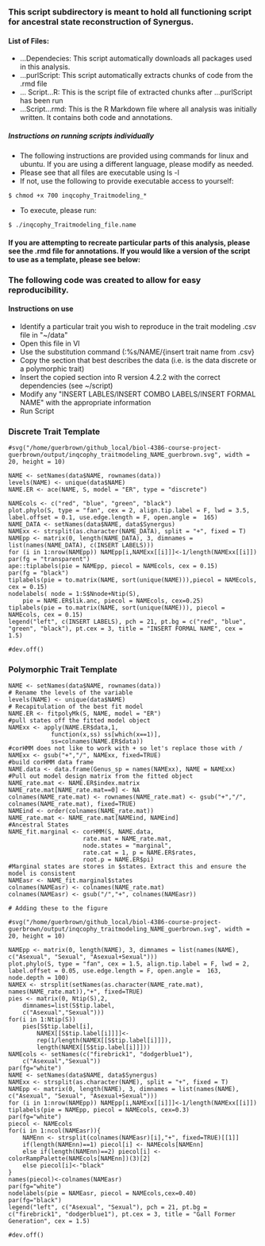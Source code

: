 ### This script subdirectory is meant to hold all functioning script for ancestral state reconstruction of Synergus.

#### List of Files:
- ...Dependecies: This script automatically downloads all packages used in this analysis. 
- ...purlScript: This script automatically extracts chunks of code from the .rmd file
- ... Script...R: This is the script file of extracted chunks after ...purlScript has been run
- ...Script...rmd: This is the R Markdown file where all analysis was initially written. It contains both code and annotations. 

##### Instructions on running scripts individually
- The following instructions are provided using commands for linux and ubuntu. If you are using a different language, please modify as needed.
- Please see that all files are executable using ls -l
- If not, use the following to provide executable access to yourself:
```
$ chmod +x 700 inqcophy_Traitmodeling_*
```
- To execute, please run:
```
$ ./inqcophy_Traitmodeling_file.name
```

#### If you are attempting to recreate particular parts of this analysis, please see the .rmd file for annotations. If you would like a version of the script to use as a template, please see below:

### The following code was created to allow for easy reproducibility. 
#### Instructions on use
- Identify a particular trait you wish to reproduce in the trait modeling .csv file in "~/data"
- Open this file in VI
- Use the substitution command (:%s/NAME/{insert trait name from .csv}
- Copy the section that best describes the data (i.e. is the data discrete or a polymorphic trait)
- Insert the copied section into R version 4.2.2 with the correct dependencies (see ~/script)
- Modify any "INSERT LABLES/INSERT COMBO LABELS/INSERT FORMAL NAME" with the appropriate information
- Run Script

### Discrete Trait Template

```{r NAME DISCRETE, fig.height=10, fig.width=20, fig.align='center'}
#svg("/home/guerbrown/github_local/biol-4386-course-project-guerbrown/output/inqcophy_traitmodeling_NAME_guerbrown.svg", width = 20, height = 10)

NAME <- setNames(data$NAME, rownames(data))
levels(NAME) <- unique(data$NAME)
NAME.ER <- ace(NAME, S, model = "ER", type = "discrete")

NAMEcols <- c("red", "blue", "green", "black")
plot.phylo(S, type = "fan", cex = 2, align.tip.label = F, lwd = 3.5, label.offset = 0.1, use.edge.length = F, open.angle =  165)
NAME_DATA <- setNames(data$NAME, data$Synergus)
NAMExx <- strsplit(as.character(NAME_DATA), split = "+", fixed = T)
NAMEpp <- matrix(0, length(NAME_DATA), 3, dimnames = list(names(NAME_DATA), c(INSERT LABELS)))
for (i in 1:nrow(NAMEpp)) NAMEpp[i,NAMExx[[i]]]<-1/length(NAMExx[[i]])
par(fg = "transparent")
ape::tiplabels(pie = NAMEpp, piecol = NAMEcols, cex = 0.15)
par(fg = "black")
tiplabels(pie = to.matrix(NAME, sort(unique(NAME))),piecol = NAMEcols, cex = 0.15)
nodelabels( node = 1:S$Nnode+Ntip(S),
    pie = NAME.ER$lik.anc, piecol = NAMEcols, cex=0.25)
tiplabels(pie = to.matrix(NAME, sort(unique(NAME))), piecol = NAMEcols, cex = 0.15)
legend("left", c(INSERT LABELS), pch = 21, pt.bg = c("red", "blue", "green", "black"), pt.cex = 3, title = "INSERT FORMAL NAME", cex = 1.5)

#dev.off()
```

### Polymorphic Trait Template

```{r NAME POLYMORPHIC, fig.height=10, fig.width=20, fig.align='center'}
NAME <- setNames(data$NAME, rownames(data))
# Rename the levels of the variable 
levels(NAME) <- unique(data$NAME)
# Recapitulation of the best fit model
NAME.ER <- fitpolyMk(S, NAME, model = "ER")
#pull states off the fitted model object
NAMExx <- apply(NAME.ER$data,1,
            function(x,ss) ss[which(x==1)],
            ss=colnames(NAME.ER$data))
#corHMM does not like to work with + so let's replace those with /
NAMExx <- gsub("+","/", NAMExx, fixed=TRUE)
#build corHMM data frame
NAME.data <- data.frame(Genus_sp = names(NAMExx), NAME = NAMExx)
#Pull out model design matrix from the fitted object
NAME_rate.mat <- NAME.ER$index.matrix
NAME_rate.mat[NAME_rate.mat==0] <- NA
colnames(NAME_rate.mat) <- rownames(NAME_rate.mat) <- gsub("+","/", colnames(NAME_rate.mat), fixed=TRUE)
NAMEind <- order(colnames(NAME_rate.mat))
NAME_rate.mat <- NAME_rate.mat[NAMEind, NAMEind]
#Ancestral States
NAME_fit.marginal <- corHMM(S, NAME.data,
                     rate.mat = NAME_rate.mat,
                     node.states = "marginal",
                     rate.cat = 1, p = NAME.ER$rates,
                     root.p = NAME.ER$pi)
#Marginal states are stores in $states. Extract this and ensure the model is consistent
NAMEasr <- NAME_fit.marginal$states
colnames(NAMEasr) <- colnames(NAME_rate.mat)
colnames(NAMEasr) <- gsub("/","+", colnames(NAMEasr))

# Adding these to the figure

#svg("/home/guerbrown/github_local/biol-4386-course-project-guerbrown/output/inqcophy_traitmodeling_NAME_guerbrown.svg", width = 20, height = 10)

NAMEpp <- matrix(0, length(NAME), 3, dimnames = list(names(NAME), c("Asexual", "Sexual", "Asexual+Sexual")))
plot.phylo(S, type = "fan", cex = 1.5, align.tip.label = F, lwd = 2, label.offset = 0.05, use.edge.length = F, open.angle =  163, node.depth = 100)
NAMEX <- strsplit(setNames(as.character(NAME_rate.mat), names(NAME_rate.mat)),"+", fixed=TRUE)
pies <- matrix(0, Ntip(S),2,
	dimnames=list(S$tip.label,
	c("Asexual","Sexual")))
for(i in 1:Ntip(S)) 
	pies[S$tip.label[i],
		NAMEX[[S$tip.label[i]]]]<-
		rep(1/length(NAMEX[[S$tip.label[i]]]),
		length(NAMEX[[S$tip.label[i]]]))
NAMEcols <- setNames(c("firebrick1", "dodgerblue1"),
	c("Asexual","Sexual"))
par(fg="white")
NAME <- setNames(data$NAME, data$Synergus)
NAMExx <- strsplit(as.character(NAME), split = "+", fixed = T)
NAMEpp <- matrix(0, length(NAME), 3, dimnames = list(names(NAME), c("Asexual", "Sexual", "Asexual+Sexual")))
for (i in 1:nrow(NAMEpp)) NAMEpp[i,NAMExx[[i]]]<-1/length(NAMExx[[i]])
tiplabels(pie = NAMEpp, piecol = NAMEcols, cex=0.3)
par(fg="white")
piecol <- NAMEcols
for(i in 1:ncol(NAMEasr)){
	NAMEnn <- strsplit(colnames(NAMEasr)[i],"+", fixed=TRUE)[[1]]
	if(length(NAMEnn)==1) piecol[i] <- NAMEcols[NAMEnn]
	else if(length(NAMEnn)==2) piecol[i] <- colorRampPalette(NAMEcols[NAMEnn])(3)[2]
	else piecol[i]<-"black"
}
names(piecol)<-colnames(NAMEasr)
par(fg="white")
nodelabels(pie = NAMEasr, piecol = NAMEcols,cex=0.40)
par(fg="black")
legend("left", c("Asexual", "Sexual"), pch = 21, pt.bg = c("firebrick1", "dodgerblue1"), pt.cex = 3, title = "Gall Former Generation", cex = 1.5)

#dev.off()
```
